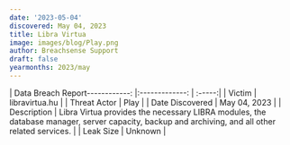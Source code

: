 ```yaml
---
date: '2023-05-04'
discovered: May 04, 2023
title: Libra Virtua
image: images/blog/Play.png
author: Breachsense Support
draft: false
yearmonths: 2023/may
---
```


| Data Breach Report------------:     |:-------------:    | :-----:|
| Victim      | libravirtua.hu      | 
| Threat Actor      | Play      | 
| Date Discovered      | May 04, 2023      | 
| Description      | Libra Virtua provides the necessary LIBRA modules, the database manager, server capacity, backup and archiving, and all other related services.      | 
| Leak Size      | Unknown      | 


